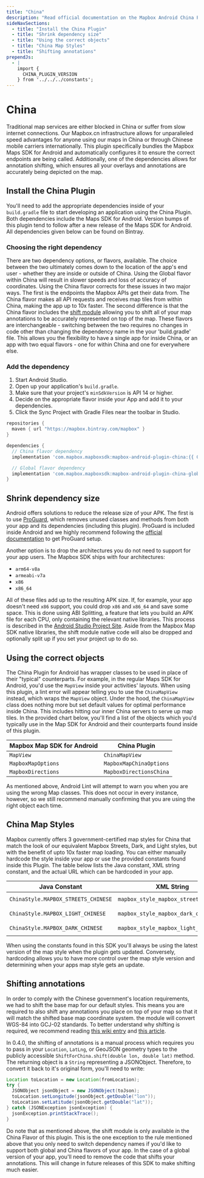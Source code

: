```yaml
---
title: "China"
description: "Read official documentation on the Mapbox Android China Plugin which takes the Mapbox Map SDK for Android and configures it to maximize performance inside China."
sideNavSections:
  - title: "Install the China Plugin"
  - title: "Shrink dependency size"
  - title: "Using the correct objects"
  - title: "China Map Styles"
  - title: "Shifting annotations"
prependJs:
  - |
    import {
      CHINA_PLUGIN_VERSION
    } from '../../../constants';
---
```

# China
Traditional map services are either blocked in China or suffer from slow internet connections. Our Mapbox.cn infrastructure allows for unparalleled speed advantages for anyone using our maps in China or through Chinese mobile carriers internationally. This plugin specifically bundles the Mapbox Maps SDK for Android and automatically configures it to ensure the correct endpoints are being called. Additionally, one of the dependencies allows for annotation shifting, which ensures all your overlays and annotations are accurately being depicted on the map.

## Install the China Plugin
You'll need to add the appropriate dependencies inside of your `build.gradle` file to start developing an application using the China Plugin. Both dependencies include the Maps SDK for Android. Version bumps of this plugin tend to follow after a new release of the Maps SDK for Android. All dependencies given below can be found on Bintray.

### Choosing the right dependency
There are two dependency options, or flavors, available. The choice between the two ultimately comes down to the location of the app's end user - whether they are inside or outside of China. Using the Global flavor within China will result in slower speeds and loss of accuracy of coordinates. Using the China flavor corrects for these issues in two major ways. The first is the endpoints the Mapbox APIs get their data from. The China flavor makes all API requests and receives map tiles from within China, making the app up to 10x faster. The second difference is that the China flavor includes the [shift module](#Shifting-annotations) allowing you to shift all of your map annotations to be accurately represented on top of the map. These flavors are interchangeable - switching between the two requires no changes in code other than changing the dependency name in the your 'build.gradle' file. This allows you the flexibility to have a single app for inside China, or an app with two equal flavors - one for within China and one for everywhere else.

### Add the dependency

1. Start Android Studio.
2. Open up your application's `build.gradle`.
3. Make sure that your project's `minSdkVersion` is API 14 or higher.
4. Decide on the appropriate flavor inside your App and add it to your dependencies.
5. Click the Sync Project with Gradle Files near the toolbar in Studio.

```groovy
repositories {
  maven { url "https://mapbox.bintray.com/mapbox" }
}

dependencies {
  // China flavor dependency
  implementation 'com.mapbox.mapboxsdk:mapbox-android-plugin-china:{{ CHINA_PLUGIN_VER

  // Global flavor dependency
  implementation 'com.mapbox.mapboxsdk:mapbox-android-plugin-china-global:{{ CHINA_PLUGIN_VERSION }}'
}
```

## Shrink dependency size
Android offers solutions to reduce the release size of your APK. The first is to use [ProGuard](https://developer.android.com/studio/build/shrink-code), which removes unused classes and methods from both your app and its dependencies (including this plugin). ProGuard is included inside Android and we highly recommend following the [official documentation](https://developer.android.com/studio/build/shrink-code) to get ProGuard setup.

Another option is to drop the architectures you do not need to support for your app users. The Mapbox SDK ships with four architectures:

- `arm64-v8a`
- `armeabi-v7a`
- `x86`
- `x86_64`

All of these files add up to the resulting APK size. If, for example, your app doesn't need `x86` support, you could drop `x86` and `x86_64` and save some space. This is done using ABI Splitting, a feature that lets you build an APK file for each CPU, only containing the relevant native libraries. This process is described in the [Android Studio Project Site](http://tools.android.com/tech-docs/new-build-system/user-guide/apk-splits#TOC-ABIs-Splits). Aside from the Mapbox Map SDK native libraries, the shift module native code will also be dropped and optionally split up if you set your project up to do so.

## Using the correct objects
The China Plugin for Android has wrapper classes to be used in place of their "typical" counterparts. For example, in the regular Maps SDK for Android, you'd use the `MapView` inside your activities' layouts. When using this plugin, a lint error will appear telling you to use the `ChinaMapView` instead, which wraps the `MapView` object. Under the hood, the `ChinaMapView` class does nothing more but set default values for optimal performance inside China. This includes hitting our inner China servers to serve up map tiles. In the provided chart below, you'll find a list of the objects which you'd typically use in the Map SDK for Android and their counterparts found inside of this plugin.

| Mapbox Map SDK for Android | China Plugin |
| --- | --- |
| `MapView` | `ChinaMapView` |
| `MapboxMapOptions` | `MapboxMapChinaOptions` |
| `MapboxDirections` | `MapboxDirectionsChina` |

As mentioned above, Android Lint will attempt to warn you when you are using the wrong Map classes. This does not occur in every instance, however, so we still recommend manually confirming that you are using the right object each time.

## China Map Styles
Mapbox currently offers 3 government-certified map styles for China that match the look of our equivalent Mapbox Streets, Dark, and Light styles, but with the benefit of upto 10x faster map loading. You can either manually hardcode the style inside your app or use the provided constants found inside this Plugin. The table below lists the Java constant, XML string constant, and the actual URL which can be hardcoded in your app.

| Java Constant | XML String | URL |
| --- | --- | --- |
| `ChinaStyle.MAPBOX_STREETS_CHINESE` | `mapbox_style_mapbox_streets_chinese` | `mapbox://styles/mapbox/streets-zh-v1` |
| `ChinaStyle.MAPBOX_LIGHT_CHINESE` | `mapbox_style_mapbox_dark_chinese` | `mapbox://styles/mapbox/light-zh-v1` |
| `ChinaStyle.MAPBOX_DARK_CHINESE` | `mapbox_style_mapbox_light_chinese` | `mapbox://styles/mapbox/dark-zh-v1` |

When using the constants found in this SDK you'll always be using the latest version of the map style when the plugin gets updated. Conversely, hardcoding allows you to have more control over the map style version and determining when your apps map style gets an update.

## Shifting annotations
In order to comply with the Chinese government's location requirements, we had to shift the base map for our default styles. This means you are required to also shift any annotations you place on top of your map so that it will match the shifted base map coordinate system. the module will convert WGS-84 into GCJ-02 standards. To better understand why shifting is required, we recommend reading [this wiki entry](https://en.wikipedia.org/wiki/Restrictions_on_geographic_data_in_China#The_China_GPS_shift_problem) and [this article](http://www.travelandleisure.com/articles/digital-maps-skewed-china).

In 0.4.0, the shifting of annotations is a manual process which requires you to pass in your `Location`, `LatLng`, or GeoJSON geometry types to the publicly accessible `ShiftForChina.shift(double lon, double lat)` method. The returning object is a `String` representing a JSONObject. Therefore, to convert it back to it's original form, you'll need to write:

```java
Location toLocation = new Location(fromLocation);
try {
  JSONObject jsonObject = new JSONObject(toJson);
  toLocation.setLongitude(jsonObject.getDouble("lon"));
  toLocation.setLatitude(jsonObject.getDouble("lat"));
} catch (JSONException jsonException) {
  jsonException.printStackTrace();
}
```

Do note that as mentioned above, the shift module is only available in the China Flavor of this plugin. This is the one exception to the rule mentioned above that you only need to switch dependency names if you'd like to support both global and China flavors of your app. In the case of a global version of your app, you'll need to remove the code that shifts your annotations. This will change in future releases of this SDK to make shifting much easier.
